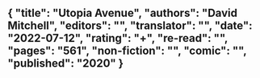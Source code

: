 {
 "title": "Utopia Avenue",
 "authors": "David Mitchell",
 "editors": "",
 "translator": "",
 "date": "2022-07-12",
 "rating": "+",
 "re-read": "",
 "pages": "561",
 "non-fiction": "",
 "comic": "",
 "published": "2020"
}
---

